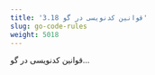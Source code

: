 ```yaml
---
title: '3.18 قوانین کدنویسی در گو'
slug: go-code-rules
weight: 5018
---
```


قوانین کدنویسی در گو...
